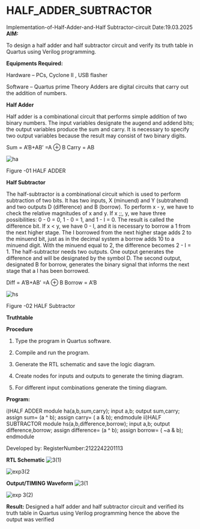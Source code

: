 # HALF_ADDER_SUBTRACTOR

Implementation-of-Half-Adder-and-Half Subtractor-circuit
Date:19.03.2025
**AIM:**

To design a half adder and half subtractor circuit and verify its truth table in Quartus using Verilog programming.

**Equipments Required:**

Hardware – PCs, Cyclone II , USB flasher 

Software – Quartus prime Theory Adders are digital circuits that carry out the addition of numbers.

**Half Adder**

Half adder is a combinational circuit that performs simple addition of two binary numbers. The input variables designate the augend and addend bits; the output variables produce the sum and carry. It is necessary to specify two output variables because the result may consist of two binary digits.

Sum = A’B+AB’ =A ⊕ B Carry = AB

![ha](https://github.com/user-attachments/assets/5fe3af86-3872-4b51-bfed-8e2f3ae7dfe5)


Figure -01 HALF ADDER

**Half Subtractor**

The half-subtractor is a combinational circuit which is used to perform subtraction of two bits. It has two inputs, X (minuend) and Y (subtrahend) and two outputs D (difference) and B (borrow). To perform x - y, we have to check the relative magnitudes of x and y. If x ;;, y, we have three possibilities: 0 - 0 = 0, 1 - 0 = 1, and 1 - I = 0. The result is called the difference bit. If x < y, we have 0 - I, and it is necessary to borrow a 1 from the next higher stage. The I borrowed from the next higher stage adds 2 to the minuend bit, just as in the decimal system a borrow adds 10 to a minuend digit. With the minuend equal to 2, the difference becomes 2 - I = 1. The half-subtractor needs two outputs. One output generates the difference and will be designated by the symbol D. The second output, designated B for borrow, generates the binary signal that informs the next stage that a I has been borrowed. 

Diff = A’B+AB’ =A ⊕ B
Borrow = A’B

 ![hs](https://github.com/user-attachments/assets/842f3f5c-60d8-48f2-92b7-690e84ea2bef)


Figure -02 HALF Subtractor

**Truthtable**

**Procedure**

1.	Type the program in Quartus software.

2.	Compile and run the program.

3.	Generate the RTL schematic and save the logic diagram.

4.	Create nodes for inputs and outputs to generate the timing diagram.

5.	For different input combinations generate the timing diagram.


**Program:**

i)HALF ADDER
module ha(a,b,sum,carry);
input a,b;
output sum,carry;
assign sum= (a ^ b);
assign carry= ( a & b);
endmodule
ii)HALF SUBTRACTOR
module hs(a,b,difference,borrow);
input a,b;
output difference,borrow;
assign difference= (a ^ b);
assign borrow= ( ~a & b);
endmodule


Developed by: RegisterNumber:2122242201113

**RTL Schematic**
![3(1)](https://github.com/user-attachments/assets/f47b72a6-e5a4-474a-8edc-fe26a6e0716d)


![exp3(2](https://github.com/user-attachments/assets/318a26fd-29fd-4747-9c17-57faf8d65dd7)


**Output/TIMING Waveform**
![3(1](https://github.com/user-attachments/assets/518644f0-6ca1-42af-bf47-27a16299ba92)

![exp 3(2)](https://github.com/user-attachments/assets/21f59269-7a31-4484-ba21-19ec07e68eb7)


**Result:**
Designed a half adder and half subtractor circuit and verified its truth table in Quartus using Verilog programming hence the above the output was verified
